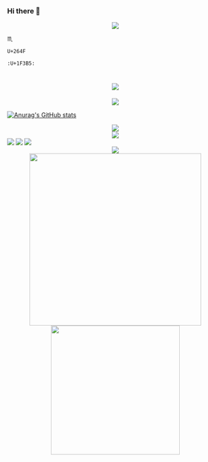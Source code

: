 <!--
**narutohyc/narutohyc** is a ✨ _special_ ✨ repository because its `README.md` (this file) appears on your GitHub profile.

Here are some ideas to get you started:
- 🔭 I’m currently working on ...
- 🌱 I’m currently learning ...
- 👯 I’m looking to collaborate on ...
- 🤔 I’m looking for help with ...
- 💬 Ask me about ...
- 📫 How to reach me: ...
- 😄 Pronouns: ...
- ⚡ Fun fact: ...
-->

### Hi there 👋
<!-- 酷酷壁纸 -->
<center>
	<img src="https://s2.loli.net/2022/03/23/7Hhl5pBTseoObDS.jpg" >
</center>


:scorpius:

	U+264F
	
	:U+1F3B5:

<!-- 动态写代码 -->
<h1 align="center">
	<img src="https://readme-typing-svg.herokuapp.com/?lines=console.log(%22Hello%2C%20World!%22);narutohyc小盆友祝您今天愉快!&center=true&size=27">
</h1>

<div align="center">
	<img src="https://metrics.lecoq.io/narutohyc?template=classic&config.timezone=Asia%2FShanghai">
</div>

<link rel="stylesheet" type="text/css" href="./styles/style.css>">


[![Anurag's GitHub stats](https://github-readme-stats.vercel.app/api?username=narutohyc)](https://github.com/narutohyc/github-readme-stats)



<div align="center">
	<img  src="https://github-profile-trophy.vercel.app/?username=narutohyc" />
</div>
<div align="center">
	<img  src="https://visitor-badge.glitch.me/badge?page_id=narutohyc" />
</div>



<span >
	<img  src="https://img.shields.io/badge/-HTML5-E34F26?style=flat-square&logo=html5&logoColor=white" />
	<img  src="https://img.shields.io/badge/-CSS3-1572B6?style=flat-square&logo=css3" />
	<img  src="https://img.shields.io/badge/-JavaScript-oringe?style=flat-square&logo=javascript" />
</span>

<!-- narutohyc's contribution graph -->
<div align="center">
	<img src="https://activity-graph.herokuapp.com/graph?username=narutohyc&theme=xcode" />
</div>

<!-- csdn -->
<div align="center">
  <img src="https://github-readme-streak-stats.herokuapp.com/?user=narutohyc" width="400"/>
  <img src="https://stats.justsong.cn/api/csdn?id=u013545389" width="300" />
</div>

